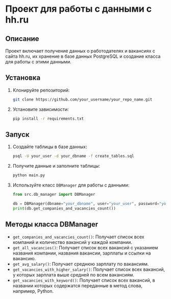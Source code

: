 # Проект для работы с данными с hh.ru

## Описание

Проект включает получение данных о работодателях и вакансиях с сайта hh.ru, их хранение в базе данных PostgreSQL и создание класса для работы с этими данными.

## Установка

1. Клонируйте репозиторий:
    ```bash
    git clone https://github.com/your_username/your_repo_name.git
    ```
2. Установите зависимости:
    ```bash
    pip install -r requirements.txt
    ```

## Запуск

1. Создайте таблицы в базе данных:
    ```bash
    psql -U your_user -d your_dbname -f create_tables.sql
    ```

2. Получите данные и заполните таблицы:
    ```bash
    python main.py
    ```

3. Используйте класс `DBManager` для работы с данными:
    ```python
    from src.db_manager import DBManager
    
    db = DBManager(dbname="your_dbname", user="your_user", password="your_password", host="your_host")
    print(db.get_companies_and_vacancies_count())
    ```

## Методы класса DBManager

- `get_companies_and_vacancies_count()`: Получает список всех компаний и количество вакансий у каждой компании.
- `get_all_vacancies()`: Получает список всех вакансий с указанием названия компании, названия вакансии, зарплаты и ссылки на вакансию.
- `get_avg_salary()`: Получает среднюю зарплату по вакансиям.
- `get_vacancies_with_higher_salary()`: Получает список всех вакансий, у которых зарплата выше средней по всем вакансиям.
- `get_vacancies_with_keyword()`: Получает список всех вакансий, в названии которых содержатся переданные в метод слова, например, Python.

